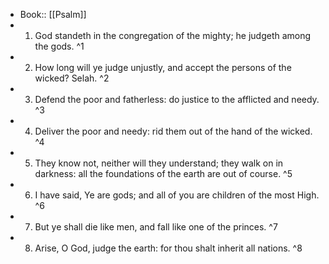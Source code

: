 - Book:: [[Psalm]]
- 1. God standeth in the congregation of the mighty; he judgeth among the gods. ^1
- 2. How long will ye judge unjustly, and accept the persons of the wicked? Selah. ^2
- 3. Defend the poor and fatherless: do justice to the afflicted and needy. ^3
- 4. Deliver the poor and needy: rid them out of the hand of the wicked. ^4
- 5. They know not, neither will they understand; they walk on in darkness: all the foundations of the earth are out of course. ^5
- 6. I have said, Ye are gods; and all of you are children of the most High. ^6
- 7. But ye shall die like men, and fall like one of the princes. ^7
- 8. Arise, O God, judge the earth: for thou shalt inherit all nations. ^8
